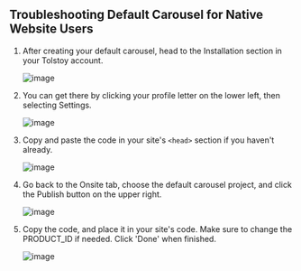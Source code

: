 ## Troubleshooting Default Carousel for Native Website Users

1. After creating your default carousel, head to the Installation section in your Tolstoy account.

   ![image](https://github.com/user-attachments/assets/6cc5ee19-1936-41dd-a662-46c7fba1ad0b)

2. You can get there by clicking your profile letter on the lower left, then selecting Settings.

   ![image](https://github.com/user-attachments/assets/fbaa2931-4afa-4b6b-96a1-b1b2296ee391)

3. Copy and paste the code in your site's `<head>` section if you haven't already.

   ![image](https://github.com/user-attachments/assets/096377d6-cbbc-459b-a041-ad6a3c7debe8)

4. Go back to the Onsite tab, choose the default carousel project, and click the Publish button on the upper right.

   ![image](https://github.com/user-attachments/assets/fa0324a7-1ebb-4b64-a4d6-67e83f484366)

5. Copy the code, and place it in your site's code. Make sure to change the PRODUCT_ID if needed. Click 'Done' when finished.

   ![image](https://github.com/user-attachments/assets/748128ea-847a-46c1-a6b1-2a5a56b1f369)